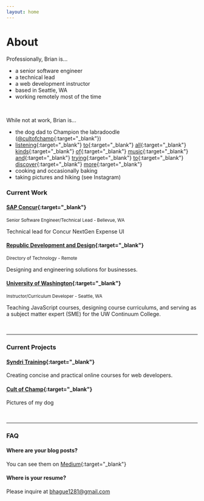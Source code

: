 ```yaml
---
layout: home
---
```


# About

Professionally, Brian is... 

- a senior software engineer
- a technical lead
- a web development instructor
- based in Seattle, WA
- working remotely most of the time

<br />

While not at work, Brian is...

- the dog dad to Champion the labradoodle ([@cultofchamp](https://www.instagram.com/cultofchamp/){:target="_blank"})
- [listening](https://www.youtube.com/watch?v=XhflnGpsvsQ){:target="_blank"} [to](https://www.youtube.com/watch?v=qkk5wViJo-I){:target="_blank"} [all](https://www.youtube.com/watch?v=3Yd4GG3bed0){:target="_blank"} [kinds](https://www.youtube.com/watch?v=05v4nfUmBYI){:target="_blank"} [of](https://www.youtube.com/watch?v=2YGd3UFSfKo){:target="_blank"} [music](https://www.youtube.com/watch?v=a9wnbPUgq6c){:target="_blank"} [and](https://www.youtube.com/watch?v=FzfKn-hlZwo){:target="_blank"} [trying](https://www.youtube.com/watch?v=08qd-vsHbaY){:target="_blank"} [to](https://www.youtube.com/watch?v=vjU9_MIMYPs){:target="_blank"} [discover](https://www.youtube.com/watch?v=9sfYpolGCu8){:target="_blank"} [more](https://www.youtube.com/watch?v=fbNDJRwXKGc){:target="_blank"}
- cooking and occasionally baking
- taking pictures and hiking (see Instagram)

### Current Work

#### [SAP Concur](https://www.concur.com/){:target="_blank"}
<small>Senior Software Engineer/Technical Lead - Bellevue, WA</small>

Technical lead for Concur NextGen Expense UI

#### [Republic Development and Design](https://wetherepublic.io/){:target="_blank"}
<small>Directory of Technology - Remote</small>

Designing and engineering solutions for businesses.

#### [University of Washington](https://www.pce.uw.edu/){:target="_blank"}
<small>Instructor/Curriculum Developer - Seattle, WA</small>

Teaching JavaScript courses, designing course curriculums, and serving as a subject matter expert (SME) for the UW Continuum College.

<br />

---

### Current Projects

#### [Syndri Training](https://syndritraining.com/){:target="_blank"}
Creating concise and practical online courses for web developers.

#### [Cult of Champ](https://www.instagram.com/cultofchamp/){:target="_blank"}
Pictures of my dog

<br />

---

### FAQ

#### Where are your blog posts?
You can see them on [Medium](https://medium.com/@brianhague){:target="_blank"}

#### Where is your resume?
Please inquire at [bhague1281@gmail.com](mailto:bhague1281@gmail.com)
